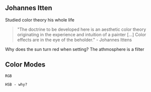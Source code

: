 Johannes Itten
--------------

Studied color theory his whole life

> "The doctrine to be developed here is an aesthetic color theory originating in the experience and intuition of a painter [...] Color effects are in the eye of the beholder." - Johannes Ittens

Why does the sun turn red when setting? The athmosphere is a filter


Color Modes
-----------

	RGB
	
	HSB - why?

